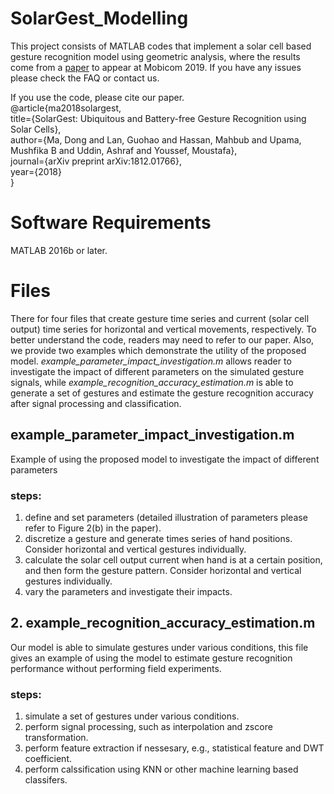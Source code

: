 # SolarGest_Modelling

This project consists of MATLAB codes that implement a solar cell based gesture recognition model using geometric analysis, where the results come from a [paper](https://arxiv.org/abs/1812.01766) to appear at Mobicom 2019. If you have any issues please check the FAQ or contact us.  

If you use the code, please cite our paper. \
@article{ma2018solargest,\
  title={SolarGest: Ubiquitous and Battery-free Gesture Recognition using Solar Cells},\
  author={Ma, Dong and Lan, Guohao and Hassan, Mahbub and Upama, Mushfika B and Uddin, Ashraf and Youssef, Moustafa},\
  journal={arXiv preprint arXiv:1812.01766},\
  year={2018}\
}

# Software Requirements
MATLAB 2016b or later.

# Files
There for four files that create gesture time series and current (solar cell output) time series for horizontal and vertical movements, respectively. To better understand the code, readers may need to refer to our paper. Also, we provide two examples which demonstrate the utility of the proposed model. *example_parameter_impact_investigation.m* allows reader to investigate the impact of different parameters on the simulated gesture signals, while *example_recognition_accuracy_estimation.m* is able to generate a set of gestures and estimate the gesture recognition accuracy after signal processing and classification. 

## example_parameter_impact_investigation.m 
Example of using the proposed model to investigate the impact of different parameters

### steps:
1. define and set parameters (detailed illustration of parameters please refer to Figure 2(b) in the paper).
2. discretize a gesture and generate times series of hand positions. Consider horizontal and vertical gestures individually.
3. calculate the solar cell output current when hand is at a certain position, and then form the gesture pattern. Consider horizontal    and vertical gestures individually.
4. vary the parameters and investigate their impacts.

## 2. example_recognition_accuracy_estimation.m 
Our model is able to simulate gestures under various conditions, this file gives an example of using the model to estimate gesture recognition performance without performing field experiments.

### steps:
1. simulate a set of gestures under various conditions.
2. perform signal processing, such as interpolation and zscore transformation.
3. perform feature extraction if nessesary, e.g., statistical feature and DWT coefficient.
4. perform calssification using KNN or other machine learning based classifers.


